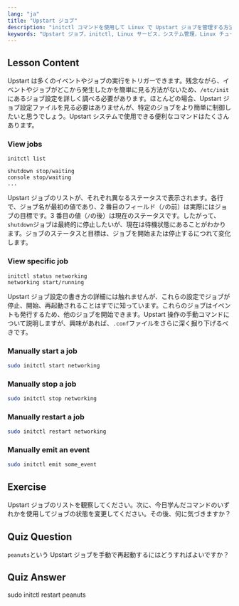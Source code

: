 ```yaml
---
lang: "ja"
title: "Upstart ジョブ"
description: "initctl コマンドを使用して Linux で Upstart ジョブを管理する方法を学びます。ジョブのステータス、サービスの開始、停止、再起動を理解します。Linux システム管理スキルを向上させましょう。"
keywords: "Upstart ジョブ，initctl, Linux サービス，システム管理，Linux チュートリアル，初心者向けガイド"
---
```


## Lesson Content

Upstart は多くのイベントやジョブの実行をトリガーできます。残念ながら、イベントやジョブがどこから発生したかを簡単に見る方法がないため、`/etc/init`にあるジョブ設定を詳しく調べる必要があります。ほとんどの場合、Upstart ジョブ設定ファイルを見る必要はありませんが、特定のジョブをより簡単に制御したいと思うでしょう。Upstart システムで使用できる便利なコマンドはたくさんあります。

### View jobs

```plaintext
initctl list

shutdown stop/waiting
console stop/waiting
...
```

Upstart ジョブのリストが、それぞれ異なるステータスで表示されます。各行で、ジョブ名が最初の値であり、2 番目のフィールド（`/`の前）は実際にはジョブの目標です。3 番目の値（`/`の後）は現在のステータスです。したがって、`shutdown`ジョブは最終的に停止したいが、現在は待機状態にあることがわかります。ジョブのステータスと目標は、ジョブを開始または停止するにつれて変化します。

### View specific job

```plaintext
initctl status networking
networking start/running
```

Upstart ジョブ設定の書き方の詳細には触れませんが、これらの設定でジョブが停止、開始、再起動されることはすでに知っています。これらのジョブはイベントも発行するため、他のジョブを開始できます。Upstart 操作の手動コマンドについて説明しますが、興味があれば、`.conf`ファイルをさらに深く掘り下げるべきです。

### Manually start a job

```bash
sudo initctl start networking
```

### Manually stop a job

```bash
sudo initctl stop networking
```

### Manually restart a job

```bash
sudo initctl restart networking
```

### Manually emit an event

```bash
sudo initctl emit some_event
```

## Exercise

Upstart ジョブのリストを観察してください。次に、今日学んだコマンドのいずれかを使用してジョブの状態を変更してください。その後、何に気づきますか？

## Quiz Question

`peanuts`という Upstart ジョブを手動で再起動するにはどうすればよいですか？

## Quiz Answer

sudo initctl restart peanuts
